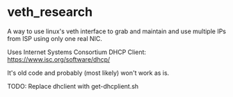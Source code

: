 veth_research
=============

A way to use linux's veth interface to grab and maintain and use multiple IPs from ISP using only one real NIC.

Uses Internet Systems Consortium DHCP Client: https://www.isc.org/software/dhcp/

It's old code and probably (most likely) won't work as is.

TODO: Replace dhclient with get-dhcplient.sh